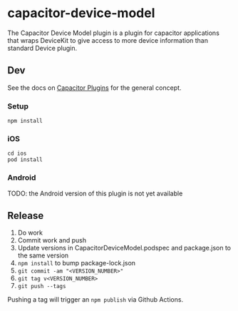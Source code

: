 # capacitor-device-model

The Capacitor Device Model plugin is a plugin for capacitor applications that wraps DeviceKit to give access to more device information than standard Device plugin.

## Dev

See the docs on [Capacitor Plugins](https://capacitor.ionicframework.com/docs/plugins) for the general concept.

### Setup

    npm install

### iOS
    cd ios 
    pod install

### Android

TODO: the Android version of this plugin is not yet available

## Release

1. Do work
2. Commit work and push
3. Update versions in CapacitorDeviceModel.podspec and package.json to the same version
3. `npm install` to bump package-lock.json
4. `git commit -am "<VERSION_NUMBER>"`
5. `git tag v<VERSION_NUMBER>`
6. `git push --tags`

Pushing a tag will trigger an `npm publish` via Github Actions.
